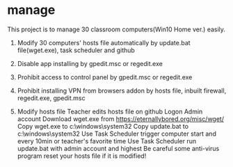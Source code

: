 # manage
This project is to manage 30 classroom computers(Win10 Home ver.) easily.
1. Modify 30 computers' hosts file automatically by update.bat file(wget.exe), task scheduler and github
2. Disable app installing by gpedit.msc or regedit.exe
3. Prohibit access to control panel by gpedit.msc or regedit.exe
4. Prohibit installing VPN from browsers addon by hosts file, inbuilt firewall, regedit.exe, gpedit.msc


1. Modify hosts file
  Teacher edits hosts file on github
  Logon Admin account
  Download wget.exe from https://eternallybored.org/misc/wget/
  Copy wget.exe to c:\windows\system32
  Copy update.bat to c:\windows\system32
  Use Task Scheduler trigger computer start and every 10min or teacher's favorite time
  Use Task Scheduler run update.bat with admin account and highest
  Be careful some anti-virus program reset your hosts file if it is modified!
